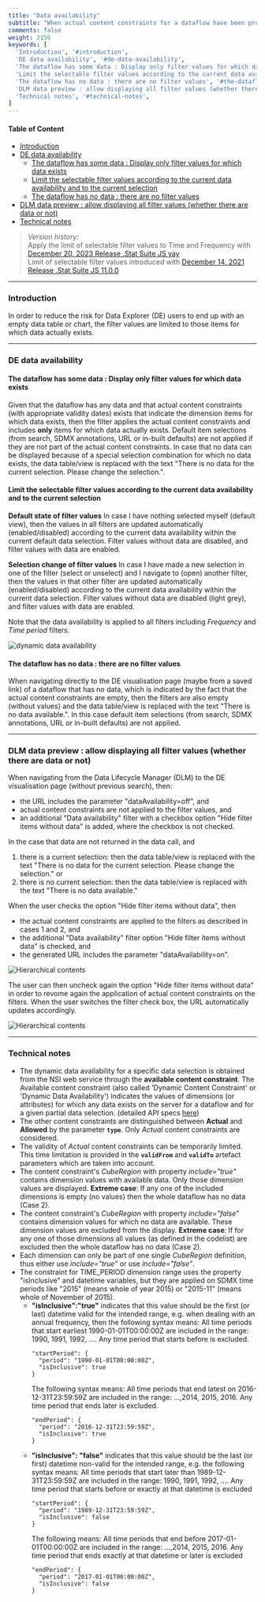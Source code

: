```yaml
---
title: "Data availability"
subtitle: "When actual content constraints for a dataflow have been provided/generated, then restrict the filter content to those dimensions items for which any data is available"
comments: false
weight: 2150
keywords: [
  'Introduction', '#introduction',
  'DE data availability', '#de-data-availability',
  'The dataflow has some data : Display only filter values for which data exists', '#the-dataflow-has-some-data-display-only-filter-values-for-which-data-exists', 
  'Limit the selectable filter values according to the current data availability and to the current selection', '#limit-the-selectable-filter-values-according-to-the-current-data-availability-and-to-the-current-selection',
  'The dataflow has no data : there are no filter values', '#the-dataflow-has-no-data-there-are-no-filter-values',
  'DLM data preview : allow displaying all filter values (whether there are data or not)', '#dlm-data-preview-allow-displaying-all-filter-values-whether-there-are-data-or-not',
  'Technical notes', '#technical-notes',
]
---
```


#### Table of Content
- [Introduction](#introduction)
- [DE data availability](#de-data-availability)
  - [The dataflow has some data : Display only filter values for which data exists](#the-dataflow-has-some-data-display-only-filter-values-for-which-data-exists)
  - [Limit the selectable filter values according to the current data availability and to the current selection](#limit-the-selectable-filter-values-according-to-the-current-data-availability-and-to-the-current-selection)
  - [The dataflow has no data : there are no filter values](#the-dataflow-has-no-data-there-are-no-filter-values)
- [DLM data preview : allow displaying all filter values (whether there are data or not)](#dlm-data-preview-allow-displaying-all-filter-values-whether-there-are-data-or-not)
- [Technical notes](#technical-notes)

> *Version history:*  
> Apply the limit of selectable filter values to Time and Frequency with [December 20, 2023 Release .Stat Suite JS yay](/dotstatsuite-documentation/changelog/#december-20-2023)  
> Limit of selectable filter values introduced with [December 14, 2021 Release .Stat Suite JS 11.0.0](/dotstatsuite-documentation/changelog/#december-14-2021)  

---

### Introduction
In order to reduce the risk for Data Explorer (DE) users to end up with an empty data table or chart, the filter values are limited to those items for which data actually exists.

---

### DE data availability
#### The dataflow has some data : Display only filter values for which data exists
Given that the dataflow has any data and that actual content constraints (with appropriate validity dates) exists that indicate the dimension items for which data exists, then the filter applies the actual content constraints and includes **only** items for which data actually exists.
Default item selections (from search, SDMX annotations, URL or in-built defaults) are not applied if they are not part of the actual content constraints. In case that no data can be displayed because of a special selection combination for which no data exists, the data table/view is replaced with the text "There is no data for the current selection. Please change the selection.".

#### Limit the selectable filter values according to the current data availability and to the current selection
**Default state of filter values** In case I have nothing selected myself (default view), then the values in all filters are updated automatically (enabled/disabled) according to the current data availability within the current default data selection. Filter values without data are disabled, and filter values with data are enabled.

**Selection change of filter values** In case I have made a new selection in one of the filter (select or unselect) and I navigate to (open) another filter, then the values in that other filter are updated automatically (enabled/disabled) according to the current data availability within the current data selection. Filter values without data are disabled (light grey), and filter values with data are enabled.

Note that the data availability is applied to all filters including *Frequency* and *Time period* filters.

![dynamic data availability](/dotstatsuite-documentation/images/de-filters-dynamic-data-availability.png)

#### The dataflow has no data : there are no filter values
When navigating directly to the DE visualisation page (maybe from a saved link) of a dataflow that has no data, which is indicated by the fact that the actual content constraints are empty, then the filters are also empty (without values) and the data table/view is replaced with the text "There is no data available.". In this case default item selections (from search, SDMX annotations, URL or in-built defaults) are not applied.

---

### DLM data preview : allow displaying all filter values (whether there are data or not)
When navigating from the Data Lifecycle Manager (DLM) to the DE visualisation page (without previous search), then:  
- the URL includes the parameter "dataAvailability=off", and
- actual content constraints are not applied to the filter values, and
- an additional "Data availability" filter with a checkbox option "Hide filter items without data" is added, where the checkbox is not checked.

In the case that data are not returned in the data call, and  
1) there is a current selection: then the data table/view is replaced with the text "There is no data for the current selection. Please change the selection." or  
2) there is no current selection: then the data table/view is replaced with the text "There is no data available."

When the user checks the option "Hide filter items without data", then 
- the actual content constraints are applied to the filters as described in cases 1 and 2, and
- the additional "Data availability" filter option "Hide filter items without data" is checked, and
- the generated URL includes the parameter "dataAvailability=on".

![Hierarchical contents](/dotstatsuite-documentation/images/DE-data-availability-filter-on.png)

The user can then uncheck again the option "Hide filter items without data" in order to revome again the application of actual content constraints on the filters. When the user switches the filter check box, the URL automatically updates accordingly.

![Hierarchical contents](/dotstatsuite-documentation/images/DE-data-availability-filter-off.png)

---

### Technical notes
- The dynamic data availability for a specific data selection is obtained from the NSI web service through the **available content constraint**. The Available content constraint (also called 'Dynamic Content Constraint' or 'Dynamic Data Availability') indicates the values of dimensions (or attributes) for which any data exists on the server for a dataflow and for a given partial data selection. (detailed API specs [here](/dotstatsuite-documentation/using-api/typical-use-cases/#dynamic-data-availability-for-a-specific-data-selection))
- The other content constraints are distinguished between **Actual** and **Allowed** by the parameter **`type`**. Only *Actual* content constraints are considered.
- The validity of *Actual* content constraints can be temporarily limited. This time limitation is provided in the **`validFrom`** and **`validTo`** artefact parameters which are taken into account.  
- The content constraint's *CubeRegion* with property *include="true"* contains dimension values with available data. Only those dimension values are displayed. **Extreme case**: If any one of the included dimensions is empty (no values) then the whole dataflow has no data (Case 2).
- The content constraint's *CubeRegion* with property *include="false"* contains dimension values for which no data are available. These dimension values are excluded from the display. **Extreme case**: If for any one of those dimensions all values (as defined in the codelist) are excluded then the whole dataflow has no data (Case 2).
- Each dimension can only be part of one single *CubeRegion* definition, thus either use *include="true"* or use *include="false"*.  
- The constraint for TIME_PERIOD dimension range uses the property "isInclusive" and datetime variables, but they are applied on SDMX time periods like "2015" (means whole of year 2015) or "2015-11" (means whole of November of 2015).
  * **"isInclusive":"true"** indicates that this value should be the first (or last) datetime valid for the intended range, e.g. when dealing with an annual frequency, then the following syntax means: All time periods that start earliest 1990-01-01T00:00:00Z are included in the range: 1990, 1991, 1992, .... Any time period that starts before is excluded.
    ```
    "startPeriod": {
      "period": "1990-01-01T00:00:00Z",
      "isInclusive": true
    }
    ```
    The following syntax  means: All time periods that end latest on 2016-12-31T23:59:59Z are included in the range: ...,2014, 2015, 2016. Any time period that ends later is excluded.  
    ```
    "endPeriod": {
      "period": "2016-12-31T23:59:59Z",
      "isInclusive": true
    }
    ```
  * **"isInclusive": "false"** indicates that this value should be the last (or first) datetime non-valid for the intended range, e.g. the following syntax means: All time periods that start later than 1989-12-31T23:59:59Z are included in the range: 1990, 1991, 1992, .... Any time period that starts before or exactly at that datetime is excluded
    ```
    "startPeriod": {
      "period": "1989-12-31T23:59:59Z",
      "isInclusive": false
    }
    ```
    The following means: All time periods that end before 2017-01-01T00:00:00Z are included in the range: ...,2014, 2015, 2016. Any time period that ends exactly at that datetime or later is excluded
    ```
    "endPeriod": {
      "period": "2017-01-01T00:00:00Z",
      "isInclusive": false
    }
    ```
 
